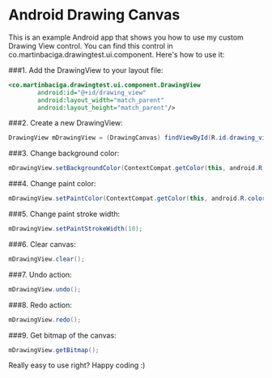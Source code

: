 # Android Drawing Canvas

This is an example Android app that shows you how to use my custom Drawing View control. You can find this control in co.martinbaciga.drawingtest.ui.component. Here's how to use it:

###1. Add the DrawingView to your layout file:

```xml
<co.martinbaciga.drawingtest.ui.component.DrawingView
        android:id="@+id/drawing_view"
        android:layout_width="match_parent"
        android:layout_height="match_parent"/>
```

###2. Create a new DrawingView:

``` java
DrawingView mDrawingView = (DrawingCanvas) findViewById(R.id.drawing_view);
```

###3. Change background color:

```java
mDrawingView.setBackgroundColor(ContextCompat.getColor(this, android.R.color.white));
```

###4. Change paint color:

```java
mDrawingView.setPaintColor(ContextCompat.getColor(this, android.R.color.black));
```

###5. Change paint stroke width:

```java
mDrawingView.setPaintStrokeWidth(10);
```

###6. Clear canvas:

```java
mDrawingView.clear();
```

###7. Undo action:

```java
mDrawingView.undo();
```

###8. Redo action:

```java
mDrawingView.redo();
```

###9. Get bitmap of the canvas:

```java
mDrawingView.getBitmap();
```

Really easy to use right? Happy coding :)
